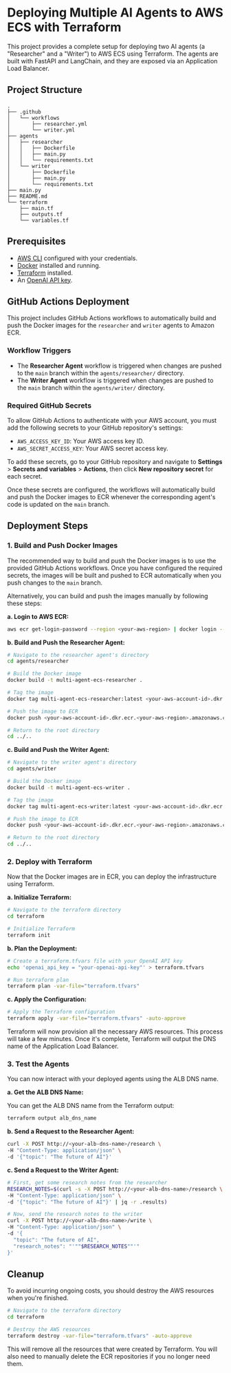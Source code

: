 # Deploying Multiple AI Agents to AWS ECS with Terraform

This project provides a complete setup for deploying two AI agents (a "Researcher" and a "Writer") to AWS ECS using Terraform. The agents are built with FastAPI and LangChain, and they are exposed via an Application Load Balancer.

## Project Structure

```
.
├── .github
│   └── workflows
│       ├── researcher.yml
│       └── writer.yml
├── agents
│   ├── researcher
│   │   ├── Dockerfile
│   │   ├── main.py
│   │   └── requirements.txt
│   └── writer
│       ├── Dockerfile
│       ├── main.py
│       └── requirements.txt
├── main.py
├── README.md
└── terraform
    ├── main.tf
    ├── outputs.tf
    └── variables.tf
```

## Prerequisites

*   [AWS CLI](https://aws.amazon.com/cli/) configured with your credentials.
*   [Docker](https://www.docker.com/get-started) installed and running.
*   [Terraform](https://learn.hashicorp.com/tutorials/terraform/install-cli) installed.
*   An [OpenAI API key](https://beta.openai.com/signup/).

## GitHub Actions Deployment

This project includes GitHub Actions workflows to automatically build and push the Docker images for the `researcher` and `writer` agents to Amazon ECR.

### Workflow Triggers

-   The **Researcher Agent** workflow is triggered when changes are pushed to the `main` branch within the `agents/researcher/` directory.
-   The **Writer Agent** workflow is triggered when changes are pushed to the `main` branch within the `agents/writer/` directory.

### Required GitHub Secrets

To allow GitHub Actions to authenticate with your AWS account, you must add the following secrets to your GitHub repository's settings:

-   `AWS_ACCESS_KEY_ID`: Your AWS access key ID.
-   `AWS_SECRET_ACCESS_KEY`: Your AWS secret access key.

To add these secrets, go to your GitHub repository and navigate to **Settings** > **Secrets and variables** > **Actions**, then click **New repository secret** for each secret.

Once these secrets are configured, the workflows will automatically build and push the Docker images to ECR whenever the corresponding agent's code is updated on the `main` branch.

## Deployment Steps

### 1. Build and Push Docker Images

The recommended way to build and push the Docker images is to use the provided GitHub Actions workflows. Once you have configured the required secrets, the images will be built and pushed to ECR automatically when you push changes to the `main` branch.

Alternatively, you can build and push the images manually by following these steps:

**a. Login to AWS ECR:**

```bash
aws ecr get-login-password --region <your-aws-region> | docker login --username AWS --password-stdin <your-aws-account-id>.dkr.ecr.<your-aws-region>.amazonaws.com
```

**b. Build and Push the Researcher Agent:**

```bash
# Navigate to the researcher agent's directory
cd agents/researcher

# Build the Docker image
docker build -t multi-agent-ecs-researcher .

# Tag the image
docker tag multi-agent-ecs-researcher:latest <your-aws-account-id>.dkr.ecr.<your-aws-region>.amazonaws.com/multi-agent-ecs-researcher:latest

# Push the image to ECR
docker push <your-aws-account-id>.dkr.ecr.<your-aws-region>.amazonaws.com/multi-agent-ecs-researcher:latest

# Return to the root directory
cd ../..
```

**c. Build and Push the Writer Agent:**

```bash
# Navigate to the writer agent's directory
cd agents/writer

# Build the Docker image
docker build -t multi-agent-ecs-writer .

# Tag the image
docker tag multi-agent-ecs-writer:latest <your-aws-account-id>.dkr.ecr.<your-aws-region>.amazonaws.com/multi-agent-ecs-writer:latest

# Push the image to ECR
docker push <your-aws-account-id>.dkr.ecr.<your-aws-region>.amazonaws.com/multi-agent-ecs-writer:latest

# Return to the root directory
cd ../..
```

### 2. Deploy with Terraform

Now that the Docker images are in ECR, you can deploy the infrastructure using Terraform.

**a. Initialize Terraform:**

```bash
# Navigate to the terraform directory
cd terraform

# Initialize Terraform
terraform init
```

**b. Plan the Deployment:**

```bash
# Create a terraform.tfvars file with your OpenAI API key
echo 'openai_api_key = "your-openai-api-key"' > terraform.tfvars

# Run terraform plan
terraform plan -var-file="terraform.tfvars"
```

**c. Apply the Configuration:**

```bash
# Apply the Terraform configuration
terraform apply -var-file="terraform.tfvars" -auto-approve
```

Terraform will now provision all the necessary AWS resources. This process will take a few minutes. Once it's complete, Terraform will output the DNS name of the Application Load Balancer.

### 3. Test the Agents

You can now interact with your deployed agents using the ALB DNS name.

**a. Get the ALB DNS Name:**

You can get the ALB DNS name from the Terraform output:

```bash
terraform output alb_dns_name
```

**b. Send a Request to the Researcher Agent:**

```bash
curl -X POST http://<your-alb-dns-name>/research \
-H "Content-Type: application/json" \
-d '{"topic": "The future of AI"}'
```

**c. Send a Request to the Writer Agent:**

```bash
# First, get some research notes from the researcher
RESEARCH_NOTES=$(curl -s -X POST http://<your-alb-dns-name>/research \
-H "Content-Type: application/json" \
-d '{"topic": "The future of AI"}' | jq -r .results)

# Now, send the research notes to the writer
curl -X POST http://<your-alb-dns-name>/write \
-H "Content-Type: application/json" \
-d '{
  "topic": "The future of AI",
  "research_notes": "'""$RESEARCH_NOTES""'"
}'
```

## Cleanup

To avoid incurring ongoing costs, you should destroy the AWS resources when you're finished.

```bash
# Navigate to the terraform directory
cd terraform

# Destroy the AWS resources
terraform destroy -var-file="terraform.tfvars" -auto-approve
```

This will remove all the resources that were created by Terraform. You will also need to manually delete the ECR repositories if you no longer need them.

```